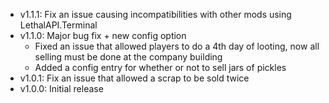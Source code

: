 - v1.1.1: Fix an issue causing incompatibilities with other mods using LethalAPI.Terminal
- v1.1.0: Major bug fix + new config option
  - Fixed an issue that allowed players to do a 4th day of looting, now all selling must be done at the company building
  - Added a config entry for whether or not to sell jars of pickles
- v1.0.1: Fix an issue that allowed a scrap to be sold twice
- v1.0.0: Initial release
